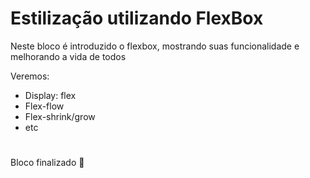 # Estilização utilizando FlexBox

Neste bloco é introduzido o flexbox, mostrando suas funcionalidade e melhorando a vida de todos

Veremos: 
* Display: flex
* Flex-flow
* Flex-shrink/grow
* etc

#
Bloco finalizado :rocket:
